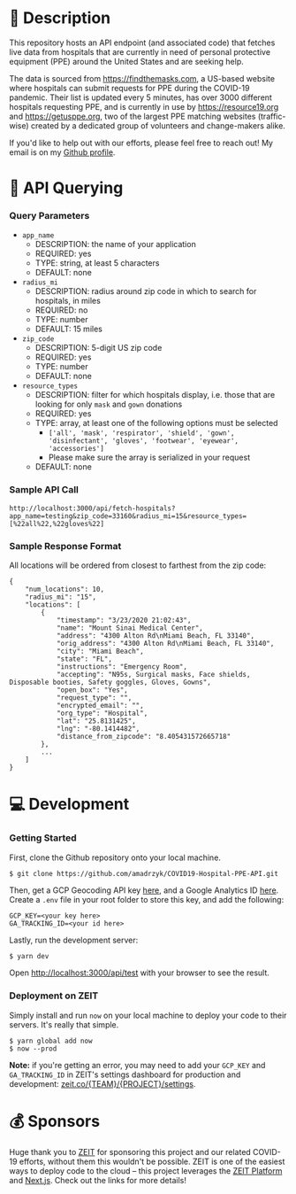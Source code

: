 # 📓 Description

This repository hosts an API endpoint (and associated code) that fetches live data from hospitals that are currently in 
need of personal protective equipment (PPE) around the United States and are seeking help.


The data is sourced from https://findthemasks.com, a US-based website where hospitals can submit requests for PPE during the COVID-19 pandemic. Their list is updated every
5 minutes, has over 3000 different hospitals requesting PPE, and is currently in use by https://resource19.org and
https://getusppe.org, two of the largest PPE matching websites (traffic-wise) created by a dedicated group of volunteers and change-makers alike.

If you'd like to help out with our efforts, please feel free to reach out! My email is on my [Github profile](https://github.com/amadrzyk). 

# 🏹 API Querying

### Query Parameters
- `app_name`
    - DESCRIPTION: the name of your application
    - REQUIRED: yes
    - TYPE: string, at least 5 characters
    - DEFAULT: none
- `radius_mi`
    - DESCRIPTION: radius around zip code in which to search for hospitals, in miles
    - REQUIRED: no
    - TYPE: number 
    - DEFAULT: 15 miles
- `zip_code`
    - DESCRIPTION: 5-digit US zip code
    - REQUIRED: yes
    - TYPE: number
    - DEFAULT: none
- `resource_types`
    - DESCRIPTION: filter for which hospitals display, i.e. those that are looking for only `mask` and `gown` donations
    - REQUIRED: yes
    - TYPE: array, at least one of the following options must be selected
        - `['all', 'mask', 'respirator', 'shield', 'gown', 'disinfectant', 'gloves', 'footwear', 'eyewear', 'accessories']`
        - Please make sure the array is serialized in your request
    - DEFAULT: none
    
### Sample API Call
``` 
http://localhost:3000/api/fetch-hospitals?app_name=testing&zip_code=33160&radius_mi=15&resource_types=[%22all%22,%22gloves%22]
```

### Sample Response Format

All locations will be ordered from closest to farthest from the zip code:
```
{
    "num_locations": 10,
    "radius_mi": "15",
    "locations": [
        {
            "timestamp": "3/23/2020 21:02:43",
            "name": "Mount Sinai Medical Center",
            "address": "4300 Alton Rd\nMiami Beach, FL 33140",
            "orig_address": "4300 Alton Rd\nMiami Beach, FL 33140",
            "city": "Miami Beach",
            "state": "FL",
            "instructions": "Emergency Room",
            "accepting": "N95s, Surgical masks, Face shields, Disposable booties, Safety goggles, Gloves, Gowns",
            "open_box": "Yes",
            "request_type": "",
            "encrypted_email": "",
            "org_type": "Hospital",
            "lat": "25.8131425",
            "lng": "-80.1414482",
            "distance_from_zipcode": "8.405431572665718"
        },
        ...
    ]
}
```

# 💻 Development

### Getting Started

First, clone the Github repository onto your local machine.
```
$ git clone https://github.com/amadrzyk/COVID19-Hospital-PPE-API.git
```

Then, get a GCP Geocoding API key [here](https://developers.google.com/maps/documentation/geocoding/get-api-key), and a Google
Analytics ID [here](https://support.google.com/analytics/answer/1008080?hl=en). Create a `.env` file in your root folder to store this key, and add the following:

``` 
GCP_KEY=<your key here>
GA_TRACKING_ID=<your id here>
```

Lastly, run the development server:

```bash
$ yarn dev
```

Open [http://localhost:3000/api/test](http://localhost:3000/api/test) with your browser to see the result.

### Deployment on ZEIT
Simply install and run `now` on your local machine to deploy your code to their servers. It's really that simple.
``` 
$ yarn global add now
$ now --prod
```

**Note:** if you're getting an error, you may need to add your `GCP_KEY` and `GA_TRACKING_ID` in ZEIT's settings dashboard for production and development: [zeit.co/{TEAM}/{PROJECT}/settings](https://zeit.co).

# 💰 Sponsors
Huge thank you to [ZEIT](https://zeit.co/) for sponsoring this project and our related COVID-19 efforts, without them 
this wouldn't be possible. ZEIT is one of the easiest ways to deploy code to the cloud – this project leverages the 
[ZEIT Platform](https://zeit.co/import?utm_medium=default-template&filter=next.js&utm_source=create-next-app&utm_campaign=create-next-app-readme) 
and [Next.js](https://nextjs.org/docs/deployment). Check out the links for more details!
